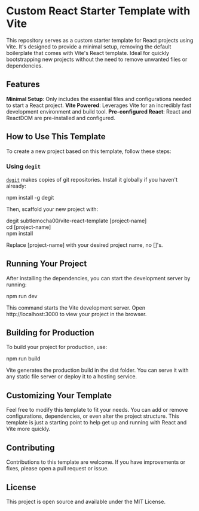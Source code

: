 # Custom React Starter Template with Vite

This repository serves as a custom starter template for React projects using Vite. It's designed to provide a minimal setup, removing the default boilerplate that comes with Vite's React template. Ideal for quickly bootstrapping new projects without the need to remove unwanted files or dependencies.

## Features

**Minimal Setup**: Only includes the essential files and configurations needed to start a React project.
**Vite Powered**: Leverages Vite for an incredibly fast development environment and build tool.
**Pre-configured React**: React and ReactDOM are pre-installed and configured.

## How to Use This Template

To create a new project based on this template, follow these steps:

### Using `degit`

[`degit`](https://github.com/Rich-Harris/degit) makes copies of git repositories. Install it globally if you haven't already:

npm install -g degit

Then, scaffold your new project with:

degit subtlemocha00/vite-react-template [project-name]  
cd [project-name]  
npm install  

Replace [project-name] with your desired project name, no []'s.

## Running Your Project

After installing the dependencies, you can start the development server by running:

npm run dev

This command starts the Vite development server. Open http://localhost:3000 to view your project in the browser.

## Building for Production

To build your project for production, use:

npm run build

Vite generates the production build in the dist folder. You can serve it with any static file server or deploy it to a hosting service.

## Customizing Your Template

Feel free to modify this template to fit your needs. You can add or remove configurations, dependencies, or even alter the project structure. This template is just a starting point to help get up and running with React and Vite more quickly.

## Contributing

Contributions to this template are welcome. If you have improvements or fixes, please open a pull request or issue.

## License

This project is open source and available under the MIT License.

